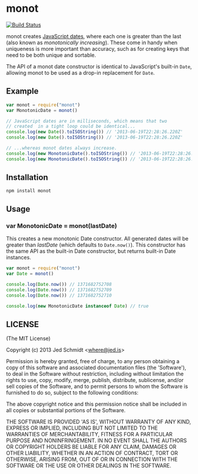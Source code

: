 monot
=====

[![Build Status](https://travis-ci.org/jed/monot.png?branch=master)](https://travis-ci.org/jed/monot)

monot creates [JavaScript dates](https://developer.mozilla.org/en-US/docs/Web/JavaScript/Reference/Global_Objects/Date), where each one is greater than the last (also known as _monotonically increasing_). These come in handy when uniqueness is more important than accuracy, such as for creating keys that need to be both unique and sortable.

The API of a monot date constructor is identical to JavaScript's built-in `Date`, allowing monot to be used as a drop-in replacement for `Date`.

Example
-------

```javascript
var monot = require("monot")
var MonotonicDate = monot()

// JavaScript dates are in milliseconds, which means that two
// created  in a tight loop could be identical...
console.log(new Date().toISOString()) // '2013-06-19T22:28:26.220Z'
console.log(new Date().toISOString()) // '2013-06-19T22:28:26.220Z'

// ...whereas monot dates always increase.
console.log(new MonotonicDate().toISOString()) // '2013-06-19T22:28:26.221Z'
console.log(new MonotonicDate().toISOString()) // '2013-06-19T22:28:26.222Z'
```

Installation
------------

    npm install monot

Usage
-----

### var MonotonicDate = monot(lastDate)

This creates a new monotonic Date constructor. All generated dates will be greater than _lastDate_ (which defaults to `Date.now()`). This constructor has the same API as the built-in Date constructor, but returns built-in Date instances.

```javascript
var monot = require("monot")
var Date = monot()

console.log(Date.now()) // 1371682752708
console.log(Date.now()) // 1371682752709
console.log(Date.now()) // 1371682752710

console.log(new MonotonicDate instanceof Date) // true
```

LICENSE
-------

(The MIT License)

Copyright (c) 2013 Jed Schmidt &lt;where@jed.is&gt;

Permission is hereby granted, free of charge, to any person obtaining
a copy of this software and associated documentation files (the
'Software'), to deal in the Software without restriction, including
without limitation the rights to use, copy, modify, merge, publish,
distribute, sublicense, and/or sell copies of the Software, and to
permit persons to whom the Software is furnished to do so, subject to
the following conditions:

The above copyright notice and this permission notice shall be
included in all copies or substantial portions of the Software.

THE SOFTWARE IS PROVIDED 'AS IS', WITHOUT WARRANTY OF ANY KIND,
EXPRESS OR IMPLIED, INCLUDING BUT NOT LIMITED TO THE WARRANTIES OF
MERCHANTABILITY, FITNESS FOR A PARTICULAR PURPOSE AND NONINFRINGEMENT.
IN NO EVENT SHALL THE AUTHORS OR COPYRIGHT HOLDERS BE LIABLE FOR ANY
CLAIM, DAMAGES OR OTHER LIABILITY, WHETHER IN AN ACTION OF CONTRACT,
TORT OR OTHERWISE, ARISING FROM, OUT OF OR IN CONNECTION WITH THE
SOFTWARE OR THE USE OR OTHER DEALINGS IN THE SOFTWARE.
